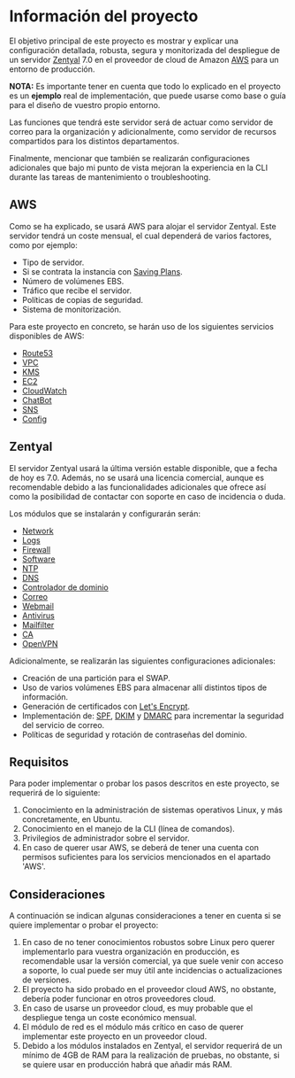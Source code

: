 # Información del proyecto

El objetivo principal de este proyecto es mostrar y explicar una configuración detallada, robusta, segura y monitorizada del despliegue de un servidor [Zentyal] 7.0 en el proveedor de cloud de Amazon [AWS] para un entorno de producción.

**NOTA:** Es importante tener en cuenta que todo lo explicado en el proyecto es un **ejemplo** real de implementación, que puede usarse como base o guía para el diseño de vuestro propio entorno.

[Zentyal]: https://zentyal.com/
[AWS]: https://aws.amazon.com/es/what-is-aws/

Las funciones que tendrá este servidor será de actuar como servidor de correo para la organización y adicionalmente, como servidor de recursos compartidos para los distintos departamentos.

Finalmente, mencionar que también se realizarán configuraciones adicionales que bajo mi punto de vista mejoran la experiencia en la CLI durante las tareas de mantenimiento o troubleshooting.

## AWS

Como se ha explicado, se usará AWS para alojar el servidor Zentyal. Este servidor tendrá un coste mensual, el cual dependerá de varios factores, como por ejemplo:

* Tipo de servidor.
* Si se contrata la instancia con [Saving Plans].
* Número de volúmenes EBS.
* Tráfico que recibe el servidor.
* Políticas de copias de seguridad.
* Sistema de monitorización.

[Saving plans]: https://aws.amazon.com/es/savingsplans/

Para este proyecto en concreto, se harán uso de los siguientes servicios disponibles de AWS:

* [Route53](https://docs.aws.amazon.com/es_es/Route53/latest/DeveloperGuide/Welcome.html)
* [VPC](https://docs.aws.amazon.com/es_es/vpc/latest/userguide/what-is-amazon-vpc.html)
* [KMS](https://aws.amazon.com/es/kms/)
* [EC2](https://docs.aws.amazon.com/es_es/AWSEC2/latest/UserGuide/concepts.html)
* [CloudWatch](https://docs.aws.amazon.com/es_es/AmazonCloudWatch/latest/monitoring/WhatIsCloudWatch.html)
* [ChatBot](https://aws.amazon.com/es/chatbot/)
* [SNS](https://docs.aws.amazon.com/es_es/sns/latest/dg/welcome.html)
* [Config](https://aws.amazon.com/es/config/)

## Zentyal

El servidor Zentyal usará la última versión estable disponible, que a fecha de hoy es 7.0. Además, no se usará una licencia comercial, aunque es recomendable debido a las funcionalidades adicionales que ofrece así como la posibilidad de contactar con soporte en caso de incidencia o duda.

Los módulos que se instalarán y configurarán serán:

* [Network](https://doc.zentyal.org/en/firststeps.html#network-configuration-with-zentyal)
* [Logs](https://doc.zentyal.org/en/logs.html)
* [Firewall](https://doc.zentyal.org/es/firewall.html)
* [Software](https://doc.zentyal.org/es/software.html)
* [NTP](https://doc.zentyal.org/es/ntp.html)
* [DNS](https://doc.zentyal.org/es/dns.html)
* [Controlador de dominio](https://doc.zentyal.org/es/directory.html)
* [Correo](https://doc.zentyal.org/es/mail.html)
* [Webmail](https://doc.zentyal.org/es/mail.html#cliente-de-webmail)
* [Antivirus](https://doc.zentyal.org/es/antivirus.html)
* [Mailfilter](https://doc.zentyal.org/es/mailfilter.html)
* [CA](https://doc.zentyal.org/es/ca.html)
* [OpenVPN](https://doc.zentyal.org/es/vpn.html)

Adicionalmente, se realizarán las siguientes configuraciones adicionales:

* Creación de una partición para el SWAP.
* Uso de varios volúmenes EBS para almacenar allí distintos tipos de información.
* Generación de certificados con [Let's Encrypt].
* Implementación de: [SPF], [DKIM] y [DMARC] para incrementar la seguridad del servicio de correo.
* Políticas de seguridad y rotación de contraseñas del dominio.

[Let's Encrypt]: https://letsencrypt.org/es/
[SPF]: https://support.google.com/a/answer/33786?hl=es-419
[DKIM]: https://support.google.com/a/answer/174124?hl=es-419
[DMARC]: https://support.google.com/a/answer/2466580?hl=es

## Requisitos

Para poder implementar o probar los pasos descritos en este proyecto, se requerirá de lo siguiente:

1. Conocimiento en la administración de sistemas operativos Linux, y más concretamente, en Ubuntu.
2. Conocimiento en el manejo de la CLI (línea de comandos).
3. Privilegios de administrador sobre el servidor.
4. En caso de querer usar AWS, se deberá de tener una cuenta con permisos suficientes para los servicios mencionados en el apartado 'AWS'.

## Consideraciones

A continuación se indican algunas consideraciones a tener en cuenta si se quiere implementar o probar el proyecto:

1. En caso de no tener conocimientos robustos sobre Linux pero querer implementarlo para vuestra organización en producción, es recomendable usar la versión comercial, ya que suele venir con acceso a soporte, lo cual puede ser muy útil ante incidencias o actualizaciones de versiones.
2. El proyecto ha sido probado en el proveedor cloud AWS, no obstante, debería poder funcionar en otros proveedores cloud.
3. En caso de usarse un proveedor cloud, es muy probable que el despliegue tenga un coste económico mensual.
4. El módulo de red es el módulo más crítico en caso de querer implementar este proyecto en un proveedor cloud.
5. Debido a los módulos instalados en Zentyal, el servidor requerirá de un mínimo de 4GB de RAM para la realización de pruebas, no obstante, si se quiere usar en producción habrá que añadir más RAM.
